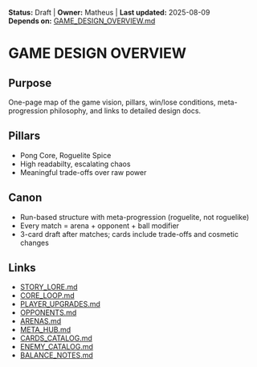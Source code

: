 <!-- AI-DIRECTIVE: Single source of truth. Keep this file self-contained.
If changing mechanics, update CORE_LOOP.md and CARDS_CATALOG.md references.
Never invent new mechanics not listed here without adding them to GAME_DESIGN_OVERVIEW.md and ROADMAP.md. -->

**Status:** Draft | **Owner:** Matheus | **Last updated:** 2025-08-09  
**Depends on:** [GAME_DESIGN_OVERVIEW.md](./GAME_DESIGN_OVERVIEW.md)

# GAME DESIGN OVERVIEW
## Purpose
One-page map of the game vision, pillars, win/lose conditions, meta-progression philosophy, and links to detailed design docs.
## Pillars
- Pong Core, Roguelite Spice
- High readabilty, escalating chaos
- Meaningful trade-offs over raw power
## Canon
- Run-based structure with meta-progression (roguelite, not roguelike)
- Every match = arena + opponent + ball modifier
- 3-card draft after matches; cards include trade-offs and cosmetic changes
## Links
- [STORY_LORE.md](./STORY_LORE.md)
- [CORE_LOOP.md](./CORE_LOOP.md)
- [PLAYER_UPGRADES.md](./PLAYER_UPGRADES.md)
- [OPPONENTS.md](./OPPONENTS.md)
- [ARENAS.md](./ARENAS.md)
- [META_HUB.md](./META_HUB.md)
- [CARDS_CATALOG.md](./CARDS_CATALOG.md)
- [ENEMY_CATALOG.md](./ENEMY_CATALOG.md)
- [BALANCE_NOTES.md](./BALANCE_NOTES.md)
